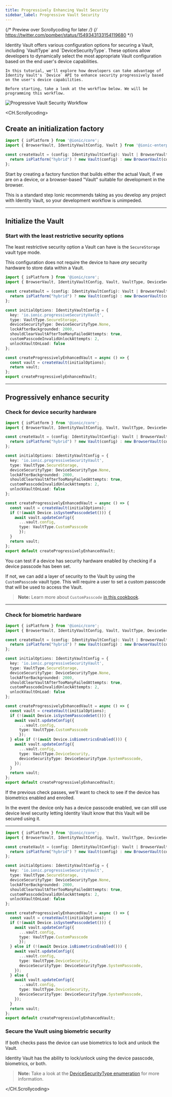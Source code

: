 ```yaml
---
title: Progressively Enhancing Vault Security
sidebar_label: Progressive Vault Security
---
```


{/* Preview over Scrollycoding for later */}
{/* https://twitter.com/pomber/status/1549343133154119680 */}


<div style={{ display: 'flex' }}>
  <div style={{ width: '50%' }}>
    Identity Vault offers various configuration options for securing a Vault, including `VaultType` and `DeviceSecurityType`. These options allow developers to dynamically select the most appropriate Vault configuration based on the end user's device capabilities.

    In this tutorial, we'll explore how developers can take advantage of Identity Vault's `Device` API to enhance security progressively based on the user's device capabilities.    

    Before starting, take a look at the workflow below. We will be programming this workflow.   
  </div>
  <div style={{ width: '50%', paddingLeft: '25px' }}>
    <img
      style={{height: "650px"}} 
      src="img/progressive-vault-security-workflow.png" alt="Progressive Vault Security Workflow" 
    />      
  </div>
</div>


<CH.Scrollycoding>

## Create an initialization factory

```typescript 
import { isPlatform } from '@ionic/core';
import { BrowserVault, IdentityVaultConfig, Vault } from '@ionic-enterprise/identity-vault';

const createVault = (config: IdentityVaultConfig): Vault | BrowserVault => {
  return isPlatform("hybrid") ? new Vault(config) : new BrowserVault(config);
};
```
Start by creating a factory function that builds either the actual Vault, if we are on a device, or a browser-based "Vault" suitable for development in the browser. 

This is a standard step Ionic recommends taking as you develop any project with Identity Vault, so your development workflow is unimpeded.   

---

## Initialize the Vault

### Start with the least restrictive security options

The least restrictive security option a Vault can have is the `SecureStorage` vault type mode. 

This configuration does not require the device to have _any_ security hardware to store data within a Vault.

```typescript focus=8:22
import { isPlatform } from '@ionic/core';
import { BrowserVault, IdentityVaultConfig, Vault, VaultType, DeviceSecurityType } from '@ionic-enterprise/identity-vault';

const createVault = (config: IdentityVaultConfig): Vault | BrowserVault => {
  return isPlatform("hybrid") ? new Vault(config) : new BrowserVault(config);
};

const initialOptions: IdentityVaultConfig = {
  key: 'io.ionic.progressiveSecurityVault',
  type: VaultType.SecureStorage,
  deviceSecurityType: DeviceSecurityType.None,
  lockAfterBackgrounded: 2000,
  shouldClearVaultAfterTooManyFailedAttempts: true,
  customPasscodeInvalidUnlockAttempts: 2,
  unlockVaultOnLoad: false
};

const createProgressivelyEnhancedVault = async () => {
  const vault = createVault(initialOptions);
  return vault;
};
export createProgressivelyEnhancedVault;
```
---

## Progressively enhance security

### Check for device security hardware

```typescript focus=20:25
import { isPlatform } from '@ionic/core';
import { BrowserVault, IdentityVaultConfig, Vault, VaultType, DeviceSecurityType, Device } from '@ionic-enterprise/identity-vault';

const createVault = (config: IdentityVaultConfig): Vault | BrowserVault => {
  return isPlatform("hybrid") ? new Vault(config) : new BrowserVault(config);
};

const initialOptions: IdentityVaultConfig = {
  key: 'io.ionic.progressiveSecurityVault',
  type: VaultType.SecureStorage,
  deviceSecurityType: DeviceSecurityType.None,
  lockAfterBackgrounded: 2000,
  shouldClearVaultAfterTooManyFailedAttempts: true,
  customPasscodeInvalidUnlockAttempts: 2,
  unlockVaultOnLoad: false
};

const createProgressivelyEnhancedVault = async () => {
  const vault = createVault(initialOptions);
  if (!(await Device.isSystemPasscodeSet())) {
    await vault.updateConfig({ 
      ...vault.config, 
      type: VaultType.CustomPasscode
      });
  }
  return vault;
};
export default createProgressivelyEnhancedVault;
```

You can test if a device has security hardware enabled by checking if a device passcode has been set. 

If not, we can add a layer of security to the Vault by using the `CustomPasscode` vault type. This will require a user to set a custom passcode that will be used to access the Vault.

> **Note:** Learn more about `CustomPasscode` <a href="https://ionic.io/docs/identity-vault/cookbook-custom-passcode" target="_blank">in this cookbook</a>.

---

### Check for biometric hardware

```typescript focus=25:31
import { isPlatform } from '@ionic/core';
import { BrowserVault, IdentityVaultConfig, Vault, VaultType, DeviceSecurityType, Device } from '@ionic-enterprise/identity-vault';

const createVault = (config: IdentityVaultConfig): Vault | BrowserVault => {
  return isPlatform("hybrid") ? new Vault(config) : new BrowserVault(config);
};

const initialOptions: IdentityVaultConfig = {
  key: 'io.ionic.progressiveSecurityVault',
  type: VaultType.SecureStorage,
  deviceSecurityType: DeviceSecurityType.None,
  lockAfterBackgrounded: 2000,
  shouldClearVaultAfterTooManyFailedAttempts: true,
  customPasscodeInvalidUnlockAttempts: 2,
  unlockVaultOnLoad: false
};

const createProgressivelyEnhancedVault = async () => {
  const vault = createVault(initialOptions);
  if (!(await Device.isSystemPasscodeSet())) {
    await vault.updateConfig({ 
      ...vault.config, 
      type: VaultType.CustomPasscode
      });
  } else if (!(await Device.isBiometricsEnabled())) {
    await vault.updateConfig({
      ...vault.config,
      type: VaultType.DeviceSecurity,
      deviceSecurityType: DeviceSecurityType.SystemPasscode,
    });
  }
  return vault;
};
export default createProgressivelyEnhancedVault;
```

If the previous check passes, we'll want to check to see if the device has biometrics enabled and enrolled.

In the event the device only has a device passcode enabled, we can still use device level security letting Identity Vault know that this Vault will be secured using it.

---

```typescript focus=31:37
import { isPlatform } from '@ionic/core';
import { BrowserVault, IdentityVaultConfig, Vault, VaultType, DeviceSecurityType, Device } from '@ionic-enterprise/identity-vault';

const createVault = (config: IdentityVaultConfig): Vault | BrowserVault => {
  return isPlatform("hybrid") ? new Vault(config) : new BrowserVault(config);
};

const initialOptions: IdentityVaultConfig = {
  key: 'io.ionic.progressiveSecurityVault',
  type: VaultType.SecureStorage,
  deviceSecurityType: DeviceSecurityType.None,
  lockAfterBackgrounded: 2000,
  shouldClearVaultAfterTooManyFailedAttempts: true,
  customPasscodeInvalidUnlockAttempts: 2,
  unlockVaultOnLoad: false
};

const createProgressivelyEnhancedVault = async () => {
  const vault = createVault(initialOptions);
  if (!(await Device.isSystemPasscodeSet())) {
    await vault.updateConfig({ 
      ...vault.config, 
      type: VaultType.CustomPasscode
      });
  } else if (!(await Device.isBiometricsEnabled())) {
    await vault.updateConfig({
      ...vault.config,
      type: VaultType.DeviceSecurity,
      deviceSecurityType: DeviceSecurityType.SystemPasscode,
    });
  } else {
    await vault.updateConfig({
      ...vault.config,
      type: VaultType.DeviceSecurity,
      deviceSecurityType: DeviceSecurityType.SystemPasscode,
    });
  }
  return vault;
};
export default createProgressivelyEnhancedVault;
```

### Secure the Vault using biometric security

If both checks pass the device can use biometrics to lock and unlock the Vault. 

Identity Vault has the ability to lock/unlock using the device passcode, biometrics, or both. 

> **Note:** Take a look at the <a href="https://ionic.io/docs/identity-vault/enums/devicesecuritytype" target="_blank">DeviceSecurityType enumeration</a> for more information.

</CH.Scrollycoding>
